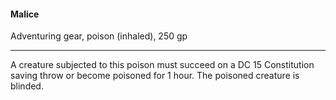 #### Malice

Adventuring gear, poison (inhaled), 250 gp

---

A creature subjected to this poison must succeed on a DC 15 Constitution saving throw or become poisoned for 1 hour. The poisoned creature is blinded.
